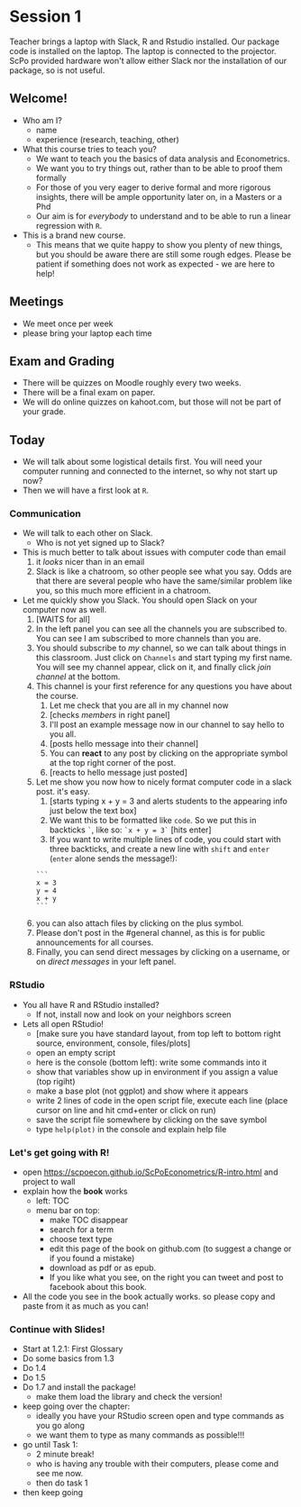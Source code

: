 # Session 1

Teacher brings a laptop with Slack, R and Rstudio installed. Our package code is installed on the laptop. The laptop is connected to the projector. ScPo provided hardware won't allow either Slack nor the installation of our package, so is not useful.

## Welcome!

* Who am I?
	* name
	* experience (research, teaching, other)
* What this course tries to teach you?
	* We want to teach you the basics of data analysis and Econometrics.
	* We want you to try things out, rather than to be able to proof them formally
	* For those of you very eager to derive formal and more rigorous insights, there will be ample opportunity later on, in a Masters or a Phd
	* Our aim is for *everybody* to understand and to be able to run a linear regression with `R`.
* This is a brand new course.
	* This means that we quite happy to show you plenty of new things, but you should be aware there are still some rough edges. Please be patient if something does not work as expected - we are here to help!

## Meetings

* We meet once per week
* please bring your laptop each time

## Exam and Grading

* There will be quizzes on Moodle roughly every two weeks.
* There will be a final exam on paper.
* We will do online quizzes on kahoot.com, but those will not be part of your grade.

## Today

* We will talk about some logistical details first. You will need your computer running and connected to the internet, so why not start up now?
* Then we will have a first look at `R`. 

### Communication

* We will talk to each other on Slack.
	* Who is not yet signed up to Slack?
* This is much better to talk about issues with computer code than email
	1. it *looks* nicer than in an email
	2. Slack is like a chatroom, so other people see what you say. Odds are that there are several people who have the same/similar problem like you, so this much more efficient in a chatroom.
* Let me quickly show you Slack. You should open Slack on your computer now as well.
	1. [WAITS for all]
	1. In the left panel you can see all the channels you are subscribed to. You can see I am subscribed to more channels than you are.
	1. You should subscribe to *my* channel, so we can talk about things in this classroom. Just click on `Channels` and start typing my first name. You will see my channel appear, click on it, and finally click *join channel* at the bottom.
	1. This channel is your first reference for any questions you have about the course. 
		1. Let me check that you are all in my channel now
		1. [checks *members* in right panel]
		1. I'll post an example message now in our channel to say hello to you all.
		1. [posts hello message into their channel]
		1. You can **react** to any post by clicking on the appropriate symbol at the top right corner of the post.
		1. [reacts to hello message just posted]
	1. Let me show you now how to nicely format computer code in a slack post. it's easy.
		1. [starts typing x + y = 3 and alerts students to the appearing info just below the text box]
		1. We want this to be formatted like ``code``. So we put this in backticks `` ` ``, like so: `` `x + y = 3` `` [hits enter]
		1. If you want to write multiple lines of code, you could start with three backticks, and create a new line with `shift` and `enter` (`enter` alone sends the message!):
		````
		```
		x = 3
		y = 4
		x + y
		```
		````
	1. you can also attach files by clicking on the plus symbol.
	1. Please don't post in the #general channel, as this is for public announcements for all courses.
	1. Finally, you can send direct messages by clicking on a username, or on *direct messages* in your left panel.

### RStudio

* You all have R and RStudio installed?
	* If not, install now and look on your neighbors screen
* Lets all open RStudio!
	* [make sure you have standard layout, from top left to bottom right source, environment, console, files/plots]
	* open an empty script
	* here is the console (bottom left): write some commands into it
	* show that variables show up in environment if you assign a value (top rigiht)
	* make a base plot (not ggplot) and show where it appears
	* write 2 lines of code in the open script file, execute each line (place cursor on line and hit cmd+enter or click on run)
	* save the script file somewhere by clicking on the save symbol
	* type `help(plot)` in the console and explain help file

### Let's get going with R!

* open https://scpoecon.github.io/ScPoEconometrics/R-intro.html and project to wall
* explain how the **book** works
	* left: TOC
	* menu bar on top:
		* make TOC disappear
		* search for a term
		* choose text type
		* edit this page of the book on github.com (to suggest a change or if you found a mistake)
		* download as pdf or as epub.
		* If you like what you see, on the right you can tweet and post to facebook about this book.
* All the code you see in the book actually works. so please copy and paste from it as much as you can!

### Continue with Slides!

* Start at 1.2.1: First Glossary
* Do some basics from 1.3
* Do 1.4
* Do 1.5
* Do 1.7 and install the package!
	* make them load the library and check the version!
* keep going over the chapter:
	* ideally you have your RStudio screen open and type commands as you go along
	* we want them to type as many commands as possible!!!
* go until Task 1:
	* 2 minute break!
	* who is having any trouble with their computers, please come and see me now.
	* then do task 1	
* then keep going

